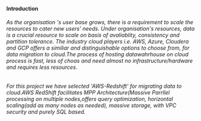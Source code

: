 #### Introduction
###### As the organisation 's user base grows, there is a requirement to scale the resources to cater new users' needs. Under organisation's resources, data is a crucial resource to scale on basis of avaliablity, consistency and partition tolerance. The industry cloud players i.e. AWS, Azure, Cloudera and GCP offers a similiar and distinguishable options to choose from, for data migration to cloud.The process of hosting datawahrhouse on cloud process is fast, less of choas and need almost no infrastructure/hardware and requires less resources.

###### For this project we have selected 'AWS-Redshift' for migrating data to cloud.AWS RedShift facilitates MPP Architecture(Massive Parrllel processing on multiple nodes,offers query optimization, horizontal scaling(add as many nodes as needed), massive storage, with VPC security and  purely SQL based.


